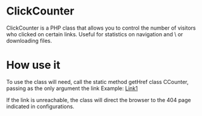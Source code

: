 # ClickCounter
ClickCounter is a PHP class that allows you to control the number of visitors who clicked on certain links. Useful for statistics on navigation and \ or downloading files.

# How use it
To use the class will need, call the static method getHref class CCounter, passing as the only argument the link
Example:
<a href="<?php print_r($CC::getHref('link1.html')); ?>" target="_blank">Link1</a><br/>

If the link is unreachable, the class will direct the browser to the 404 page indicated in configurations. 
